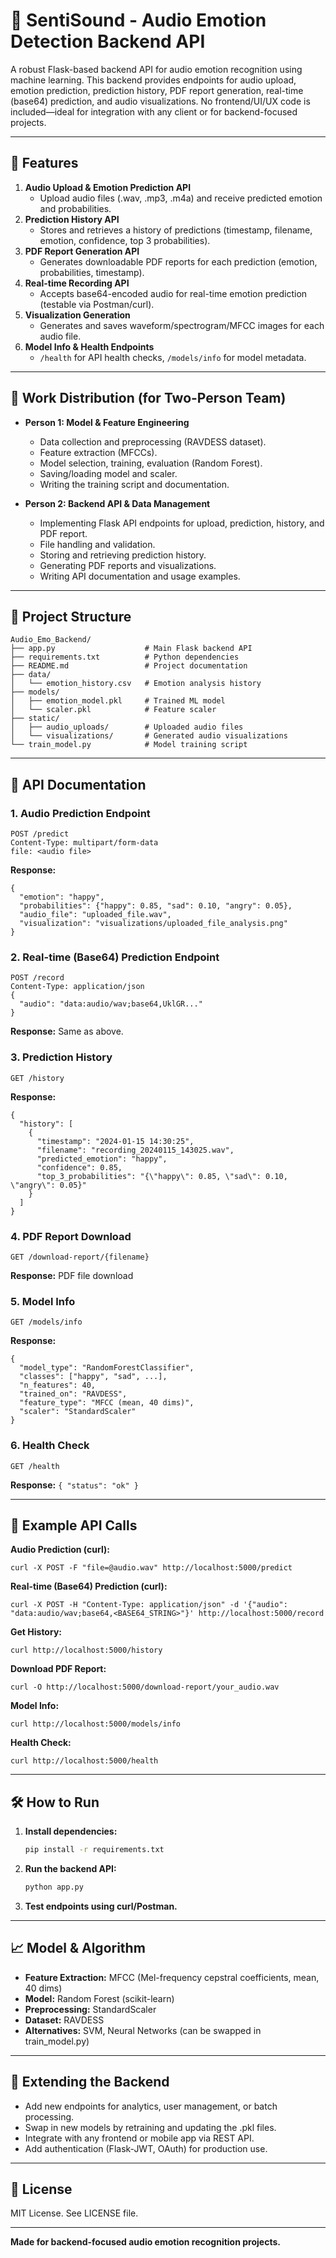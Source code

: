 # 🎤 SentiSound - Audio Emotion Detection Backend API

A robust Flask-based backend API for audio emotion recognition using machine learning. This backend provides endpoints for audio upload, emotion prediction, prediction history, PDF report generation, real-time (base64) prediction, and audio visualizations. No frontend/UI/UX code is included—ideal for integration with any client or for backend-focused projects.

---

## 🚀 Features

1. **Audio Upload & Emotion Prediction API**  
   - Upload audio files (.wav, .mp3, .m4a) and receive predicted emotion and probabilities.
2. **Prediction History API**  
   - Stores and retrieves a history of predictions (timestamp, filename, emotion, confidence, top 3 probabilities).
3. **PDF Report Generation API**  
   - Generates downloadable PDF reports for each prediction (emotion, probabilities, timestamp).
4. **Real-time Recording API**  
   - Accepts base64-encoded audio for real-time emotion prediction (testable via Postman/curl).
5. **Visualization Generation**  
   - Generates and saves waveform/spectrogram/MFCC images for each audio file.
6. **Model Info & Health Endpoints**  
   - `/health` for API health checks, `/models/info` for model metadata.

---

## 👥 Work Distribution (for Two-Person Team)

- **Person 1: Model & Feature Engineering**
  - Data collection and preprocessing (RAVDESS dataset).
  - Feature extraction (MFCCs).
  - Model selection, training, evaluation (Random Forest).
  - Saving/loading model and scaler.
  - Writing the training script and documentation.

- **Person 2: Backend API & Data Management**
  - Implementing Flask API endpoints for upload, prediction, history, and PDF report.
  - File handling and validation.
  - Storing and retrieving prediction history.
  - Generating PDF reports and visualizations.
  - Writing API documentation and usage examples.

---

## 📁 Project Structure

```
Audio_Emo_Backend/
├── app.py                    # Main Flask backend API
├── requirements.txt          # Python dependencies
├── README.md                 # Project documentation
├── data/
│   └── emotion_history.csv   # Emotion analysis history
├── models/
│   ├── emotion_model.pkl     # Trained ML model
│   └── scaler.pkl            # Feature scaler
├── static/
│   ├── audio_uploads/        # Uploaded audio files
│   └── visualizations/       # Generated audio visualizations
└── train_model.py            # Model training script
```

---

## 🔧 API Documentation

### 1. Audio Prediction Endpoint
```
POST /predict
Content-Type: multipart/form-data
file: <audio file>
```
**Response:**
```
{
  "emotion": "happy",
  "probabilities": {"happy": 0.85, "sad": 0.10, "angry": 0.05},
  "audio_file": "uploaded_file.wav",
  "visualization": "visualizations/uploaded_file_analysis.png"
}
```

### 2. Real-time (Base64) Prediction Endpoint
```
POST /record
Content-Type: application/json
{
  "audio": "data:audio/wav;base64,UklGR..."
}
```
**Response:** Same as above.

### 3. Prediction History
```
GET /history
```
**Response:**
```
{
  "history": [
    {
      "timestamp": "2024-01-15 14:30:25",
      "filename": "recording_20240115_143025.wav",
      "predicted_emotion": "happy",
      "confidence": 0.85,
      "top_3_probabilities": "{\"happy\": 0.85, \"sad\": 0.10, \"angry\": 0.05}"
    }
  ]
}
```

### 4. PDF Report Download
```
GET /download-report/{filename}
```
**Response:** PDF file download

### 5. Model Info
```
GET /models/info
```
**Response:**
```
{
  "model_type": "RandomForestClassifier",
  "classes": ["happy", "sad", ...],
  "n_features": 40,
  "trained_on": "RAVDESS",
  "feature_type": "MFCC (mean, 40 dims)",
  "scaler": "StandardScaler"
}
```

### 6. Health Check
```
GET /health
```
**Response:** `{ "status": "ok" }`

---

## 🧪 Example API Calls

**Audio Prediction (curl):**
```
curl -X POST -F "file=@audio.wav" http://localhost:5000/predict
```

**Real-time (Base64) Prediction (curl):**
```
curl -X POST -H "Content-Type: application/json" -d '{"audio": "data:audio/wav;base64,<BASE64_STRING>"}' http://localhost:5000/record
```

**Get History:**
```
curl http://localhost:5000/history
```

**Download PDF Report:**
```
curl -O http://localhost:5000/download-report/your_audio.wav
```

**Model Info:**
```
curl http://localhost:5000/models/info
```

**Health Check:**
```
curl http://localhost:5000/health
```

---

## 🛠️ How to Run

1. **Install dependencies:**
   ```bash
   pip install -r requirements.txt
   ```
2. **Run the backend API:**
   ```bash
   python app.py
   ```
3. **Test endpoints using curl/Postman.**

---

## 📈 Model & Algorithm
- **Feature Extraction:** MFCC (Mel-frequency cepstral coefficients, mean, 40 dims)
- **Model:** Random Forest (scikit-learn)
- **Preprocessing:** StandardScaler
- **Dataset:** RAVDESS
- **Alternatives:** SVM, Neural Networks (can be swapped in train_model.py)

---

## 🧩 Extending the Backend
- Add new endpoints for analytics, user management, or batch processing.
- Swap in new models by retraining and updating the .pkl files.
- Integrate with any frontend or mobile app via REST API.
- Add authentication (Flask-JWT, OAuth) for production use.

---

## 📄 License
MIT License. See LICENSE file.

---

**Made for backend-focused audio emotion recognition projects.**